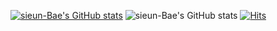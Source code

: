 [![sieun-Bae's GitHub stats](https://github-readme-stats.vercel.app/api?username=sieun-Bae)](https://github.com/sieun-Bae/github-readme-stats)
![sieun-Bae's GitHub stats](https://github-readme-stats.vercel.app/api?username=sieun-Bae&count_private=true)
[![Hits](https://hits.seeyoufarm.com/api/count/incr/badge.svg?url=https%3A%2F%2Fgithub.com%2Fsieun-Bae&count_bg=%2379C83D&title_bg=%23555555&icon=&icon_color=%23E7E7E7&title=hits&edge_flat=false)](https://hits.seeyoufarm.com)
